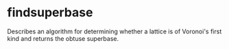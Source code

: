 findsuperbase
=============

Describes an algorithm for determining whether a lattice is of Voronoi's first kind and returns the obtuse superbase.
